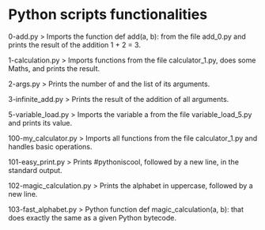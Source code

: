 # Python scripts functionalities

0-add.py > Imports the function def add(a, b): from the file add_0.py and prints the result of the addition 1 + 2 = 3.

1-calculation.py > Imports functions from the file calculator_1.py, does some Maths, and prints the result.

2-args.py > Prints the number of and the list of its arguments.

3-infinite_add.py > Prints the result of the addition of all arguments.

5-variable_load.py > Imports the variable a from the file variable_load_5.py and prints its value.

100-my_calculator.py > Imports all functions from the file calculator_1.py and handles basic operations.

101-easy_print.py > Prints #pythoniscool, followed by a new line, in the standard output.

102-magic_calculation.py > Prints the alphabet in uppercase, followed by a new line.

103-fast_alphabet.py > Python function def magic_calculation(a, b): that does exactly the same as a given Python bytecode.
